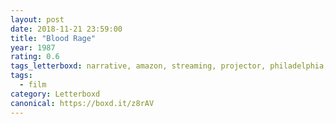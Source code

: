 ```yaml
---
layout: post 
date: 2018-11-21 23:59:00
title: "Blood Rage"
year: 1987
rating: 0.6
tags_letterboxd: narrative, amazon, streaming, projector, philadelphia, leah
tags:
  - film
category: Letterboxd
canonical: https://boxd.it/z8rAV
---
```


